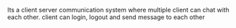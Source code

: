Its a client server communication system where multiple client can chat with each other. 
client can login, logout and send message to each other
